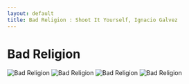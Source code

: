```yaml
---
layout: default
title: Bad Religion : Shoot It Yourself, Ignacio Galvez
---
```


# Bad Religion

![Bad Religion](http://assets.farmhouse.co/publishing/1-shoot-it-yourself/images/bad-religion-1.jpg)
![Bad Religion](http://assets.farmhouse.co/publishing/1-shoot-it-yourself/images/bad-religion-2.jpg)
![Bad Religion](http://assets.farmhouse.co/publishing/1-shoot-it-yourself/images/bad-religion-3.jpg)
![Bad Religion](http://assets.farmhouse.co/publishing/1-shoot-it-yourself/images/bad-religion-4.jpg)
